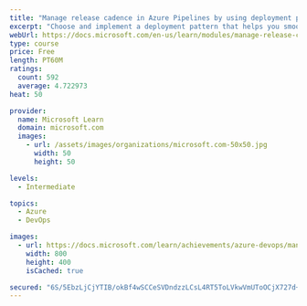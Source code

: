 ```yaml
---
title: "Manage release cadence in Azure Pipelines by using deployment patterns"
excerpt: "Choose and implement a deployment pattern that helps you smoothly roll out new application features to your users."
webUrl: https://docs.microsoft.com/en-us/learn/modules/manage-release-cadence/
type: course
price: Free
length: PT60M
ratings:
  count: 592
  average: 4.722973
heat: 50

provider:
  name: Microsoft Learn
  domain: microsoft.com
  images:
    - url: /assets/images/organizations/microsoft.com-50x50.jpg
      width: 50
      height: 50

levels:
  - Intermediate

topics:
  - Azure
  - DevOps

images:
  - url: https://docs.microsoft.com/learn/achievements/azure-devops/manage-release-cadence-using-deployment-patterns-social.png
    width: 800
    height: 400
    isCached: true

secured: "6S/5EbzLjCjYTIB/okBf4wSCCeSVDndzzLCsL4RT5ToLVkwVmUToOCjX727d+zTUwOkNzD1G5ghEdTsoZLaYsM1s6V1YLQo8YuZOKqDJiVHKokxJYem8K3iMFdQpS3ZHIlgHCyYynyJ9b1SMJg6OdguUG/a4vrlH4ZNkUi+6NZe+ly9CNVqQWZm5WAYxDKR70ndm/jH5XgdGovJc95Iewwp6Gatfta/LwoMamIwQqhg39fn79GslKqyFtK8n/bW3W+SQmZpV3a2AubWA0Zfq53VDSk5CSJinyA89DFv6qNSaV1UClmU7/OWQ62VAXffitr+PDR2+MVc6SEJnnSfS7jv4bCaXgPA0uVmWqQGI3MY275VQe8u6pq0RUVjDsmfqAFj6K/p5RqFpSjrKyR3cIdlisgsfBmKhicEMSg4xhsE=;vjqTvl8hgXzZ4zuXEuUc/Q=="
---
```


